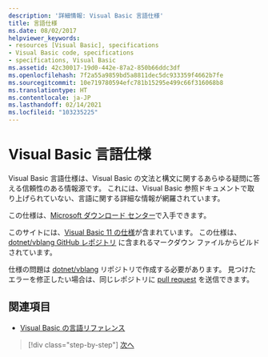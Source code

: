 ```yaml
---
description: '詳細情報: Visual Basic 言語仕様'
title: 言語仕様
ms.date: 08/02/2017
helpviewer_keywords:
- resources [Visual Basic], specifications
- Visual Basic code, specifications
- specifications, Visual Basic
ms.assetid: 42c30017-19d0-442e-87a2-850b66ddc3df
ms.openlocfilehash: 7f2a55a9859bd5a8811dec5dc933359f4662b7fe
ms.sourcegitcommit: 10e719780594efc781b15295e499c66f316068b8
ms.translationtype: HT
ms.contentlocale: ja-JP
ms.lasthandoff: 02/14/2021
ms.locfileid: "103235225"
---
```

# <a name="visual-basic-language-specification"></a>Visual Basic 言語仕様

Visual Basic 言語仕様は、Visual Basic の文法と構文に関するあらゆる疑問に答える信頼性のある情報源です。 これには、Visual Basic 参照ドキュメントで取り上げられていない、言語に関する詳細な情報が網羅されています。  
  
この仕様は、[Microsoft ダウンロード センター](https://go.microsoft.com/fwlink/?LinkId=188623)で入手できます。  
  
このサイトには、[Visual Basic 11 の仕様](../../../../_vblang/spec/introduction.md)が含まれています。 この仕様は、[dotnet/vblang GitHub レポジトリ](https://github.com/dotnet/vblang/blob/master/spec/README.md) に含まれるマークダウン ファイルからビルドされています。

仕様の問題は [dotnet/vblang](https://github.com/dotnet/vblang/issues) リポジトリで作成する必要があります。 見つけたエラーを修正したい場合は、同じレポジトリに [pull request](https://github.com/dotnet/vblang/pulls) を送信できます。

## <a name="see-also"></a>関連項目

- [Visual Basic の言語リファレンス](../../language-reference/index.md)

>[!div class="step-by-step"]
>[次へ](../../../../_vblang/spec/introduction.md)
